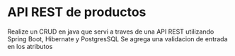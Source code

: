 # API REST de productos 

Realize un CRUD en java que servi a traves de una API REST utilizando Spring Boot, Hibernate y PostgresSQL
Se agrega una validacion de entrada en los atributos
